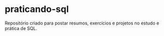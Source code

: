 # praticando-sql
Repositório criado para postar resumos, exercícios e projetos no estudo e prática de SQL.
